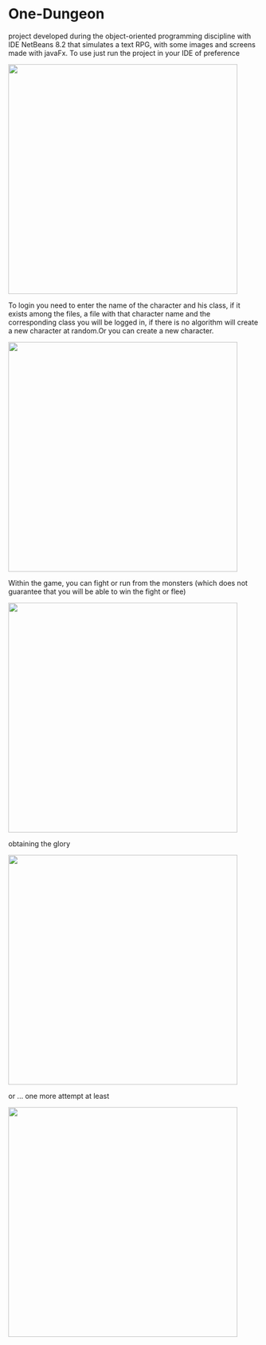 # One-Dungeon

project developed during the object-oriented programming discipline with IDE NetBeans 8.2 that simulates a text RPG,
with some images and screens made with javaFx. To use just run the project in your IDE of preference

<img width="460" src="./src/assets/Screenshot01.png">

To login you need to enter the name of the character and his class, if it exists among the files,
a file with that character name and the corresponding class you will be logged in,
if there is no algorithm will create a new character at random.Or you can create a new character.

<img width="460" src="./src/assets/Screenshot02.png">

Within the game, you can fight or run from the monsters (which does not guarantee that you will be able to win the fight or flee)

<img width="460" src="./src/assets/Screenshot03.png">

obtaining the glory

<img width="460" src="./src/assets/Screenshot04.png">

or ... one more attempt at least

<img width="460" src="./src/assets/Screenshot05.png">
